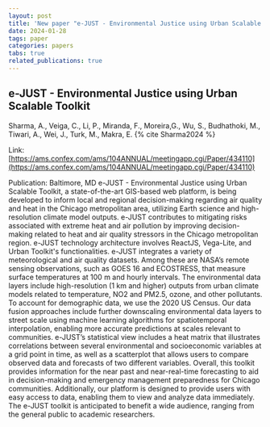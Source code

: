 ```yaml
---
layout: post
title: 'New paper "e-JUST - Environmental Justice using Urban Scalable Toolkit"'
date: 2024-01-28
tags: paper
categories: papers
tabs: true
related_publications: true
---
```


## e-JUST - Environmental Justice using Urban Scalable Toolkit
Sharma, A., Veiga, C., Li, P., Miranda, F., Moreira,G., Wu, S., Budhathoki, M., Tiwari, A., Wei, J., Turk, M., Makra, E.
{% cite Sharma2024 %}

Link: [https://ams.confex.com/ams/104ANNUAL/meetingapp.cgi/Paper/434110](https://ams.confex.com/ams/104ANNUAL/meetingapp.cgi/Paper/434110)

Publication: Baltimore, MD
e-JUST - Environmental Justice using Urban Scalable Toolkit, a state-of-the-art GIS-based web platform, is being developed to inform local and regional decision-making regarding air quality and heat in the Chicago metropolitan area, utilizing Earth science and high-resolution climate model outputs. e-JUST contributes to mitigating risks associated with extreme heat and air pollution by improving decision-making related to heat and air quality stressors in the Chicago metropolitan region. e-JUST technology architecture involves ReactJS, Vega-Lite, and Urban Toolkit's functionalities. e-JUST integrates a variety of meteorological and air quality datasets. Among these are NASA&rsquo;s remote sensing observations, such as GOES 16 and ECOSTRESS, that measure surface temperatures at 100 m and hourly intervals. The environmental data layers include high-resolution (1 km and higher) outputs from urban climate models related to temperature, NO2 and PM2.5, ozone, and other pollutants. To account for demographic data, we use the 2020 US Census. Our data fusion approaches include further downscaling environmental data layers to street scale using machine learning algorithms for spatiotemporal interpolation, enabling more accurate predictions at scales relevant to communities. e-JUST&rsquo;s statistical view includes a heat matrix that illustrates correlations between several environmental and socioeconomic variables at a grid point in time, as well as a scatterplot that allows users to compare observed data and forecasts of two different variables. Overall, this toolkit provides information for the near past and near-real-time forecasting to aid in decision-making and emergency management preparedness for Chicago communities. Additionally, our platform is designed to provide users with easy access to data, enabling them to view and analyze data immediately. The e-JUST toolkit is anticipated to benefit a wide audience, ranging from the general public to academic researchers.

